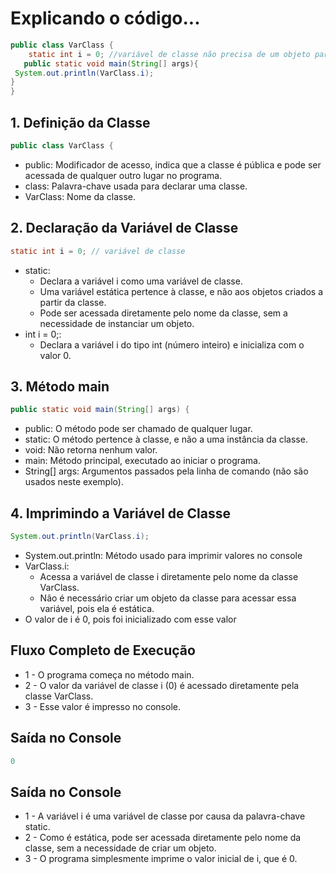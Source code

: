# Explicando o código...
```java 19
public class VarClass {
    static int i = 0; //variável de classe não precisa de um objeto para ser manipulada 
   public static void main(String[] args){
 System.out.println(VarClass.i);
}
}
```
## 1. Definição da Classe
```java 19
public class VarClass {
```
- public: Modificador de acesso, indica que a classe é pública e pode ser acessada de qualquer outro lugar no programa.
- class: Palavra-chave usada para declarar uma classe.
- VarClass: Nome da classe.

## 2. Declaração da Variável de Classe
```java 19
static int i = 0; // variável de classe
```
- static:
  - Declara a variável i como uma variável de classe.
  - Uma variável estática pertence à classe, e não aos objetos criados a partir da classe.
  - Pode ser acessada diretamente pelo nome da classe, sem a necessidade de instanciar um objeto.
- int i = 0;:
  - Declara a variável i do tipo int (número inteiro) e inicializa com o valor 0.

## 3. Método main
```java 19
public static void main(String[] args) {
```
- public: O método pode ser chamado de qualquer lugar.
- static: O método pertence à classe, e não a uma instância da classe.
- void: Não retorna nenhum valor.
- main: Método principal, executado ao iniciar o programa.
- String[] args: Argumentos passados pela linha de comando (não são usados neste exemplo).

## 4. Imprimindo a Variável de Classe
```java 19
System.out.println(VarClass.i);
```
- System.out.println: Método usado para imprimir valores no console
- VarClass.i:
    - Acessa a variável de classe i diretamente pelo nome da classe VarClass.
    - Não é necessário criar um objeto da classe para acessar essa variável, pois ela é estática.
- O valor de i é 0, pois foi inicializado com esse valor

## Fluxo Completo de Execução
- 1 - O programa começa no método main.
- 2 - O valor da variável de classe i (0) é acessado diretamente pela classe VarClass.
- 3 - Esse valor é impresso no console.

## Saída no Console
```java 19
0
```
## Saída no Console
- 1 - A variável i é uma variável de classe por causa da palavra-chave static.
- 2 - Como é estática, pode ser acessada diretamente pelo nome da classe, sem a necessidade de criar um objeto.
- 3 - O programa simplesmente imprime o valor inicial de i, que é 0.


